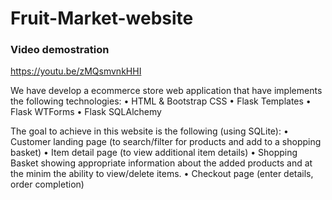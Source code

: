 # Fruit-Market-website

### Video demostration
https://youtu.be/zMQsmvnkHHI

We have develop a ecommerce store web application that have implements the following technologies:
•	HTML & Bootstrap CSS
•	Flask Templates
•	Flask WTForms
•	Flask SQLAlchemy

The goal to achieve in this website is the following (using SQLite):
•	Customer landing page (to search/filter for products and add to a shopping basket)
•	Item detail page (to view additional item details)
•	Shopping Basket showing appropriate information about the added products and at the minim the ability to view/delete items.
•	Checkout page (enter details, order completion)

